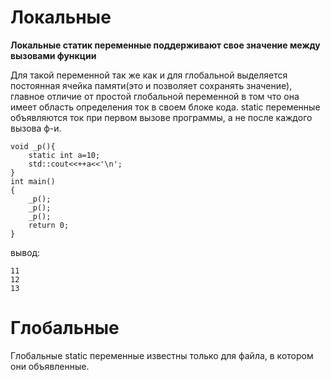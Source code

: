 # Локальные

**Локальные статик переменные поддерживают свое значение между вызовами функции** 

Для такой переменной так же как и для глобальной выделяется постоянная ячейка памяти(это и позволяет сохранять значение), главное отличие от простой глобальной переменной в том что она имеет область определения ток в своем блоке кода.
static переменные объявляются ток при первом вызове программы, а не после каждого вызова ф-и.
```
void _p(){
    static int a=10;
    std::cout<<++a<<'\n';
}
int main()
{
    _p();
    _p();
    _p();
    return 0;
}
```
вывод:
```
11
12
13
```
# Глобальные
Глобальные static переменные известны только для файла, в котором они объявленные.

